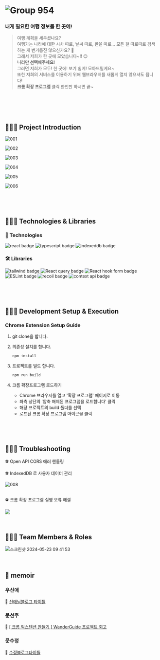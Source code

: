 # ![Group 954](https://github.com/FE-MWM/WanderGuide/assets/62421526/a1e2f8e3-d8fe-4a84-b371-591bb2f54cac)

### 내게 필요한 여행 정보를 한 곳에!

> 여행 계획을 세우셨나요?<br/>
> 여행가는 나라에 대한 시차 따로, 날씨 따로, 환율 따로… 모든 걸 따로따로 검색하는 게 번거롭진 않으신가요? 🤔<br/>
> 그래서 저희가 한 곳에 모았습니다~!! 😉<br/> **나라만 선택해주세요!** <br/>
> 그러면 저희가 모두! 한 곳에! 보기 쉽게! 모아드릴게요~<br/>
> 또한 저희의 서비스를 이용하기 위해 웹브라우저를 새롭게 열지 않으셔도 됩니다! <br/> **크롬 확장 프로그램** 클릭 한번만 하시면 끝~ <br/>

<br/> <br/> <br/><br/>

## 👩🏻‍💻 Project Introduction

![001](https://github.com/FE-MWM/WanderGuide/assets/62421526/65398c8c-c08e-4d40-baab-2bc905307523)

![002](https://github.com/FE-MWM/WanderGuide/assets/62421526/9432754a-b40a-4684-9468-9787c02bdff8)

![003](https://github.com/FE-MWM/WanderGuide/assets/62421526/4379843f-dab1-4eb9-8868-45825934acd8)

![004](https://github.com/FE-MWM/WanderGuide/assets/62421526/23ce973f-7f79-4ba0-9052-0e5eaffb88be)

![005](https://github.com/FE-MWM/WanderGuide/assets/62421526/5ccdceac-18ae-40e1-94fa-6574cf68d027)

![006](https://github.com/FE-MWM/WanderGuide/assets/62421526/bd2a0d78-8f63-4225-889d-ac04e710ec81)

<br/>
<br/>
<br/>

## 👩🏻‍💻 Technologies & Libraries


### 💪 Technologies

<img alt="react badge" src="https://img.shields.io/badge/React-61DAFB?style=for-the-badge&logo=React&logoColor=white"> <img alt="typescript badge" src="https://img.shields.io/badge/TypeScript-3178C6?style=for-the-badge&logo=TypeScript&logoColor=white#3178C6"> <img alt="indexeddb badge" src="https://img.shields.io/badge/IndexedDB-F7DF1E?style=for-the-badge&logo=IndexedDB&logoColor=white">

### 🛠️ Libraries

<img alt="tailwind badge" src="https://img.shields.io/badge/Tailwind_CSS-38B2AC?style=for-the-badge&logo=tailwind-css&logoColor=white"> <img alt="React query badge" src="https://img.shields.io/badge/-React%20Query-FF4154?style=for-the-badge&logo=react%20query&logoColor=white"> <img alt="React hook form badge" src="https://img.shields.io/badge/React%20Hook%20Form-%23EC5990.svg?style=for-the-badge&logo=reacthookform&logoColor=white"> <img alt="ESLint badge" src="https://img.shields.io/badge/ESLint-4B3263?style=for-the-badge&logo=eslint&logoColor=white"> <img alt="recoil badge" src="https://img.shields.io/badge/Recoil-3578E5?style=for-the-badge&logo=recoil&logoColor=white"> <img alt="context api badge" src="https://img.shields.io/badge/Context--Api-000000?style=for-the-badge&logo=react">

<br/>
<br/>
 <br/>

## 👩🏻‍💻 Development Setup & Execution

### Chrome Extension Setup Guide

1. git clone을 합니다.
2. 의존성 설치를 합니다.

   ```bash
   npm install

   ```

3. 프로젝트를 빌드 합니다.

   ```bash
   npm run build

   ```

4. 크롬 확장프로그램 로드하기

   - Chrome 브라우저를 열고 '확장 프로그램' 페이지로 이동
   - 좌측 상단의 '압축 해제된 프로그램을 로드합니다' 클릭
   - 해당 프로젝트의 build 폴더를 선택
   - 로드된 크롬 확장 프로그램 아이콘을 클릭

<br/>
<br/>
 <br/>
 
## 👩🏻‍💻 Troubleshooting

⚽️ Open API CORS 에러 핸들링<br/>

⚽️ IndexedDB 로 사용자 데이터 관리<br/>

![008](https://github.com/FE-MWM/WanderGuide/assets/62421526/1c43d8c2-79dc-44b5-a429-25daf3fcf6ac)

<br/>
⚽️ 크롬 확장 프로그램 실행 오류 해결<br/>
<br/>
<img src="https://github.com/FE-MWM/WanderGuide/assets/62421526/7c5bd229-2feb-4b3d-abbe-00f01b16e44a">

<br/>
<br/>
 <br/>

## 👩🏻‍💻 Team Members & Roles

![스크린샷 2024-05-23 09 41 53](https://github.com/FE-MWM/WanderGuide/assets/62421526/abd50dd3-ff8f-4c07-a77f-dd5d73f7c376)<br/>
<br/>
<br/>

## 📝 memoir

### 우신애
🙂 [신애님블로그 타이틀](https://www.naver.com)

### 문선주
🙂 [[ 크롬 익스텐션 만들기 ] WanderGuide 프로젝트 회고 ](https://moonsun-blog.vercel.app/wanderGuide)

### 문수정
🙂 [수정블로그타이틀](https://www.naver.com)
